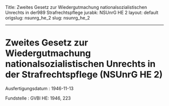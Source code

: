 Title: Zweites Gesetz zur Wiedergutmachung nationalsozialistischen Unrechts in der989
  Strafrechtspflege
jurabk: NSUnrG HE 2
layout: default
origslug: nsunrg_he_2
slug: nsunrg_he_2

---

# Zweites Gesetz zur Wiedergutmachung nationalsozialistischen Unrechts in der Strafrechtspflege (NSUnrG HE 2)

Ausfertigungsdatum
:   1946-11-13

Fundstelle
:   GVBl HE: 1946, 223

